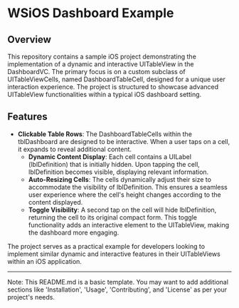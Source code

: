 # WSiOS Dashboard Example

## Overview

This repository contains a sample iOS project demonstrating the implementation of a dynamic and interactive UITableView in the DashboardVC. The primary focus is on a custom subclass of UITableViewCells, named DashboardTableCell, designed for a unique user interaction experience. The project is structured to showcase advanced UITableView functionalities within a typical iOS dashboard setting.

## Features

- **Clickable Table Rows**: The DashboardTableCells within the tblDashboard are designed to be interactive. When a user taps on a cell, it expands to reveal additional content.
    - **Dynamic Content Display**: Each cell contains a UILabel (lblDefinition) that is initially hidden. Upon tapping the cell, lblDefinition becomes visible, displaying relevant information.
    - **Auto-Resizing Cells**: The cells dynamically adjust their size to accommodate the visibility of lblDefinition. This ensures a seamless user experience where the cell's height changes according to the content displayed.
    - **Toggle Visibility**: A second tap on the cell will hide lblDefinition, returning the cell to its original compact form. This toggle functionality adds an interactive element to the UITableView, making the dashboard more engaging.

The project serves as a practical example for developers looking to implement similar dynamic and interactive features in their UITableViews within an iOS application.

---
Note: This README.md is a basic template. You may want to add additional sections like 'Installation', 'Usage', 'Contributing', and 'License' as per your project's needs.
